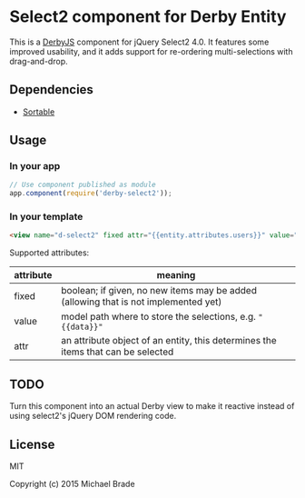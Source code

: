 # Select2 component for Derby Entity

This is a [DerbyJS](http://github.com/codeparty/derby) component for jQuery Select2 4.0.
It features some improved usability, and it adds support for re-ordering multi-selections with drag-and-drop.


## Dependencies

* [Sortable](http://rubaxa.github.io/Sortable)


## Usage

### In your app

```javascript
// Use component published as module
app.component(require('derby-select2'));
```

### In your template

```html
<view name="d-select2" fixed attr="{{entity.attributes.users}}" value="{{data}}"></view>
```

Supported attributes:

attribute | meaning
------|------
fixed | boolean; if given, no new items may be added (allowing that is not implemented yet)
value | model path where to store the selections, e.g. `"{{data}}"`
attr  | an attribute object of an entity, this determines the items that can be selected


## TODO

Turn this component into an actual Derby view to make it reactive instead of using select2's jQuery DOM rendering code.


## License

MIT

Copyright (c) 2015 Michael Brade
